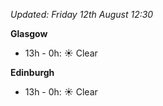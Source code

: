 *Updated: Friday 12th August 12:30*

**Glasgow**

* 13h - 0h: :sunny: Clear

**Edinburgh**

* 13h - 0h: :sunny: Clear
